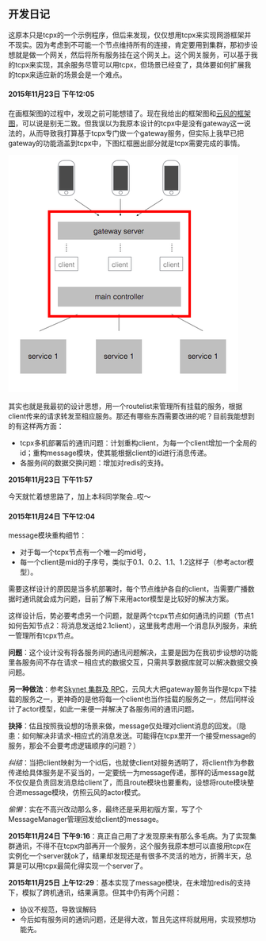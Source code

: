 开发日记
-----------
这原本只是tcpx的一个示例程序，但后来发现，仅仅想用tcpx来实现网游框架并不现实。因为考虑到不可能一个节点维持所有的连接，肯定要用到集群，那初步设想就是做一个网关，然后将所有服务挂在这个网关上。这个网关服务，可以基于我的tcpx来实现，其余服务尽管可以用tcpx，但场景已经变了，具体要如何扩展我的tcpx来适应新的场景会是一个难点。

#### 2015年11月23日 下午12:05
在画框架图的过程中，发现之前可能想错了。现在我给出的框架图和[云风的框架图](http://blog.codingnow.com/2011/11/dev_note_1.html)，可以说是别无二致。但我误以为我原本设计的tcpx中是没有gateway这一说法的，从而导致我打算基于tcpx专门做一个gateway服务，但实际上我早已把gateway的功能涵盖到tcpx中，下图红框圈出部分就是tcpx需要完成的事情。

![tcpx功能范围图](../images/growtree-original-design-2.png)

其实也就是我最初的设计思想，用一个routelist来管理所有挂载的服务，根据client传来的请求转发至相应服务。那还有哪些东西需要改进的呢？目前我能想到的有这样两方面：
- tcpx多机部署后的通讯问题：计划重构client，为每一个client增加一个全局的id；重构message模块，使其能根据client的id进行消息传递。
- 各服务间的数据交换问题：增加对redis的支持。

__2015年11月23日 下午11:57__

今天就忙着想思路了，加上本科同学聚会..哎～

#### 2015年11月24日 下午12:04
message模块重构细节：
- 对于每一个tcpx节点有一个唯一的mid号，
- 每一个client是mid的子序号，类似于0.1、0.2、1.1、1.2这样子（参考actor模型）。

需要这样设计的原因是当多机部署时，每个节点维护各自的client，当需要广播数据时通讯就会成为问题，目前了解下来用actor模型是比较好的解决方案。

这样设计后，势必要考虑另一个问题，就是两个tcpx节点如何通讯的问题（节点1如何告知节点2：将消息发送给2.1client），这里我考虑用一个消息队列服务，来统一管理所有tcpx节点。

__问题__：这个设计没有将各服务间的通讯问题解决，主要是因为在我初步设想的功能里各服务间不存在请求－相应式的数据交互，只需共享数据库就可以解决数据交换问题。

__另一种做法__：参考[Skynet 集群及 RPC](http://blog.codingnow.com/2012/08/skynet_harbor_rpc.html)，云风大大把gateway服务当作是tcpx下挂载的服务之一，更神奇的是他将每一个client也当作挂载的服务之一，然后同样设计了actor模型，如此一来便一并解决了各服务间的通讯问题。

__抉择__：估且按照我设想的场景来做，message仅处理对client消息的回发。（隐患：如何解决非请求-相应式的消息发送。可能得在tcpx里开一个接受message的服务，那会不会要考虑逻辑顺序的问题？）

_纠结_：当把client映射为一个id后，也就使client对服务透明了，将client作为参数传递给具体服务是不妥当的，一定要统一为message传递，那样的话message就不仅仅是负责回发消息给client了，而且route模块也要重构，设想将route模块整合进message模块，仿照云风的actor模式。

_偷懒_：实在不高兴改动那么多，最终还是采用初版方案，写了个MessageManager管理回发给client的message。

__2015年11月24日 下午9:16__：真正自己用了才发现原来有那么多毛病。为了实现集群通讯，不得不在tcpx内部再开一个服务，这个服务我原本想可以直接用tcpx在实例化一个server就ok了，结果却发现还是有很多不灵活的地方，折腾半天，总算是可以用tcpx最简化得实现一个server了。

__2015年11月25日 上午12:29__：基本实现了message模块，在未增加redis的支持下，模拟了跨机通讯，结果满意。但其中仍有两个问题：
- 协议不规范，导致误解码
- 今后如有服务间的通讯问题，还是得大改，暂且先这样将就用用，实现预想功能先。
